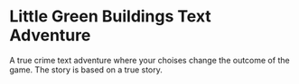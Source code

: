 # Little Green Buildings Text Adventure
A true crime text adventure where your choises change the outcome of the game.
The story is based on a true story.
